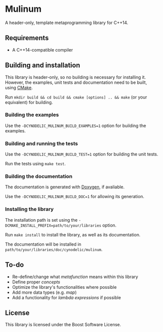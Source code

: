 # Mulinum

A header-only, template metaprogramming library for C++14.

## Requirements

- A C++14-compatible compiler

## Building and installation

This library is header-only, so no building is necessary for installing it. However, the examples, unit tests and documentation need to be built, using [CMake](http://cmake.org/).

Run `mkdir build && cd build && cmake [options] .. && make` (or your equivalent) for building.

### Building the examples

Use the `-DCYNODELIC_MULINUM_BUILD_EXAMPLES=1` option for building the examples.

### Building and running the tests

Use the `-DCYNODELIC_MULINUM_BUILD_TEST=1` option for building the unit tests.

Run the tests using `make test`.

### Building the documentation

The documentation is generated with [Doxygen](http://www.doxygen.nl/), if avaliable.

Use the `-DCYNODELIC_MULINUM_BUILD_DOC=1` for allowing its generation.

### Installing the library

The installation path is set using the `-DCMAKE_INSTALL_PREFIX=path/to/your/libraries` option.

Run `make install` to install the library, as well as its documentation.

The documentation will be installed in `path/to/your/libraries/doc/cynodelic/mulinum`.

## To-do

- Re-define/change what *metafunction* means within this library
- Define proper *concepts*
- Optimize the library's functionalities where possible
- Add more data types (e.g. *map*)
- Add a functionality for *lambda expressions* if possible

## License

This library is licensed under the Boost Software License.
